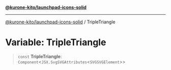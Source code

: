 [**@kurone-kito/launchpad-icons-solid**](../README.md)

***

[@kurone-kito/launchpad-icons-solid](../globals.md) / TripleTriangle

# Variable: TripleTriangle

> `const` **TripleTriangle**: `Component`\<`JSX.SvgSVGAttributes`\<`SVGSVGElement`\>\>
